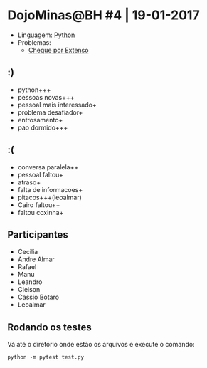 # DojoMinas@BH #4 | 19-01-2017

- Linguagem: [Python](http://www.python.org/)
- Problemas:
    - [Cheque por Extenso](http://dojopuzzles.com/problemas/exibe/cheque-por-extenso/)


## :)

- python+++
- pessoas novas+++
- pessoal mais interessado+
- problema desafiador+
- entrosamento+
- pao dormido+++

## :(

  - conversa paralela++
  - pessoal faltou+
  - atraso+
  - falta de informacoes+
  - pitacos+++(leoalmar)
  - Cairo faltou++
  - faltou coxinha+


## Participantes

- Cecilia
- Andre Almar
- Rafael
- Manu
- Leandro
- Cleison
- Cassio Botaro
- Leoalmar

## Rodando os testes

Vá até o diretório onde estão os arquivos e execute o comando:

    python -m pytest test.py
